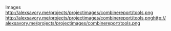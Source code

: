 Images
http://alexsavory.me/projects/projectimages/combinereport/tools.png
http://alexsavory.me/projects/projectimages/combinereport/tools.pnghttp://alexsavory.me/projects/projectimages/combinereport/tools.png
